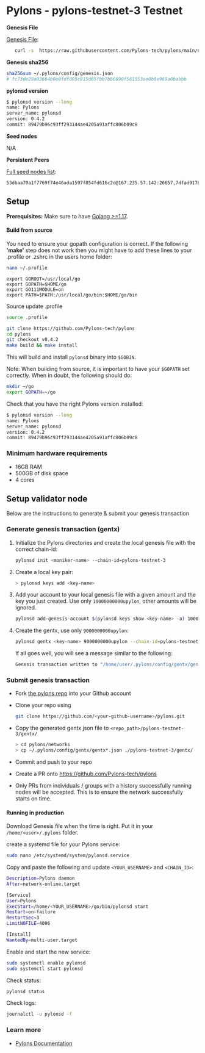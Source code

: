 # Pylons - pylons-testnet-3 Testnet

**Genesis File**

[Genesis File](/networks/pylons-testnet-3/genesis.json):


```bash
   curl -s  https://raw.githubusercontent.com/Pylons-tech/pylons/main/networks/pylons-testnet-3/genesis.json > ~/.pylons/config/genesis.json
```

**Genesis sha256**

```bash
sha256sum ~/.pylons/config/genesis.json
# fc73de29a03664b0e0fdfd05c815d65fbb7bb6690f561553ae0b8e969a0babbb
```

**pylonsd version**

```bash
$ pylonsd version --long
name: Pylons
server_name: pylonsd
version: 0.4.2
commit: 89479b96c93ff293144ae4205a91affc806b09c8
```

**Seed nodes**

N/A

**Persistent Peers**

[Full seed nodes list](/networks/pylons-testnet-3/persistent_peers.txt):

```
53dbaa70a1f7769f74e46ada1597f854fd616c2d@167.235.57.142:26657,7dfad917bf0cd651d75873802358e1d1d85a577d@94.130.111.155:26257,c09c7a1a50b4744011a006469c68bc2e763ef17a@88.99.3.158:10157,
```


## Setup

**Prerequisites:** Make sure to have [Golang >=1.17](https://golang.org/).

#### Build from source

You need to ensure your gopath configuration is correct. If the following **'make'** step does not work then you might have to add these lines to your .profile or .zshrc in the users home folder:

```sh
nano ~/.profile
```

```
export GOROOT=/usr/local/go
export GOPATH=$HOME/go
export GO111MODULE=on
export PATH=$PATH:/usr/local/go/bin:$HOME/go/bin
```

Source update .profile

```sh
source .profile
```

```sh
git clone https://github.com/Pylons-tech/pylons
cd pylons
git checkout v0.4.2
make build && make install
```

This will build and install `pylonsd` binary into `$GOBIN`.

Note: When building from source, it is important to have your `$GOPATH` set correctly. When in doubt, the following should do:

```sh
mkdir ~/go
export GOPATH=~/go
```

Check that you have the right Pylons version installed:

```sh
$ pylonsd version --long
name: Pylons
server_name: pylonsd
version: 0.4.2
commit: 89479b96c93ff293144ae4205a91affc806b09c8
```

### Minimum hardware requirements

- 16GB RAM
- 500GB of disk space
- 4 cores

## Setup validator node

Below are the instructions to generate & submit your genesis transaction

### Generate genesis transaction (gentx)

1. Initialize the Pylons directories and create the local genesis file with the correct chain-id:

   ```bash
   pylonsd init <moniker-name> --chain-id=pylons-testnet-3
   ```

2. Create a local key pair:

   ```sh
   > pylonsd keys add <key-name>
   ```

3. Add your account to your local genesis file with a given amount and the key you just created. Use only `10000000000upylon`, other amounts will be ignored.

   ```bash
   pylonsd add-genesis-account $(pylonsd keys show <key-name> -a) 10000000000upylon
   ```

4. Create the gentx, use only `9000000000upylon`:

   ```bash
   pylonsd gentx <key-name> 9000000000upylon --chain-id=pylons-testnet-3
   ```

   If all goes well, you will see a message similar to the following:

   ```bash
   Genesis transaction written to "/home/user/.pylons/config/gentx/gentx-******.json"
   ```

### Submit genesis transaction

- Fork [the pylons repo](https://github.com/Pylons-tech/pylons) into your Github account

- Clone your repo using

  ```bash
  git clone https://github.com/<your-github-username>/pylons.git
  ```

- Copy the generated gentx json file to `<repo_path>/pylons-testnet-3/gentx/`

  ```sh
  > cd pylons/networks
  > cp ~/.pylons/config/gentx/gentx*.json ./pylons-testnet-3/gentx/
  ```

- Commit and push to your repo
- Create a PR onto https://github.com/Pylons-tech/pylons
- Only PRs from individuals / groups with a history successfully running nodes will be accepted. This is to ensure the network successfully starts on time.

#### Running in production

Download Genesis file when the time is right. Put it in your `/home/<user>/.pylons` folder.

create a systemd file for your Pylons service:

```sh
sudo nano /etc/systemd/system/pylonsd.service
```

Copy and paste the following and update `<YOUR_USERNAME>` and `<CHAIN_ID>`:

```sh
Description=Pylons daemon
After=network-online.target

[Service]
User=Pylons
ExecStart=/home/<YOUR_USERNAME>/go/bin/pylonsd start
Restart=on-failure
RestartSec=3
LimitNOFILE=4096

[Install]
WantedBy=multi-user.target
```

Enable and start the new service:

```sh
sudo systemctl enable pylonsd
sudo systemctl start pylonsd
```

Check status:

```sh
pylonsd status
```

Check logs:

```sh
journalctl -u pylonsd -f
```

### Learn more

- [Pylons Documentation](https://github.com/Pylons-tech/pylons/tree/main/docs/)

